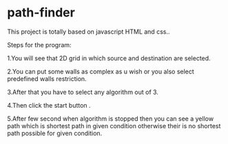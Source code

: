 # path-finder
This project is totally based on javascript HTML and css..


Steps for the program:

1.You will see that 2D grid in which source and destination are selected.

2.You can put some walls as complex as u wish or you also select predefined walls restriction.

3.After that you have to select any algorithm out of 3.

4.Then click the start button .

5.After few second when algorithm is stopped then you can see a yellow path which is shortest path in given condition otherwise their is no shortest path possible for given condition.
